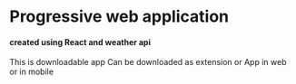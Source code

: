 # Progressive web application
#### created using React and weather api
This is downloadable app 
Can be downloaded as extension or App in web or in mobile 

